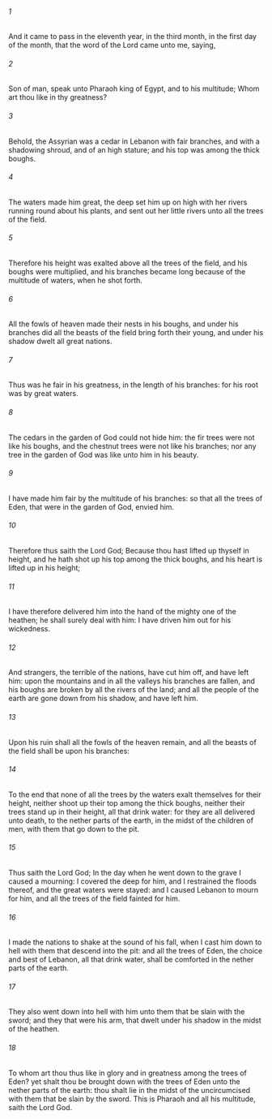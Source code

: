 ###### 1
And it came to pass in the eleventh year, in the third month, in the first day of the month, that the word of the Lord came unto me, saying,

###### 2
Son of man, speak unto Pharaoh king of Egypt, and to his multitude; Whom art thou like in thy greatness?

###### 3
Behold, the Assyrian was a cedar in Lebanon with fair branches, and with a shadowing shroud, and of an high stature; and his top was among the thick boughs.

###### 4
The waters made him great, the deep set him up on high with her rivers running round about his plants, and sent out her little rivers unto all the trees of the field.

###### 5
Therefore his height was exalted above all the trees of the field, and his boughs were multiplied, and his branches became long because of the multitude of waters, when he shot forth.

###### 6
All the fowls of heaven made their nests in his boughs, and under his branches did all the beasts of the field bring forth their young, and under his shadow dwelt all great nations.

###### 7
Thus was he fair in his greatness, in the length of his branches: for his root was by great waters.

###### 8
The cedars in the garden of God could not hide him: the fir trees were not like his boughs, and the chestnut trees were not like his branches; nor any tree in the garden of God was like unto him in his beauty.

###### 9
I have made him fair by the multitude of his branches: so that all the trees of Eden, that were in the garden of God, envied him.

###### 10
Therefore thus saith the Lord God; Because thou hast lifted up thyself in height, and he hath shot up his top among the thick boughs, and his heart is lifted up in his height;

###### 11
I have therefore delivered him into the hand of the mighty one of the heathen; he shall surely deal with him: I have driven him out for his wickedness.

###### 12
And strangers, the terrible of the nations, have cut him off, and have left him: upon the mountains and in all the valleys his branches are fallen, and his boughs are broken by all the rivers of the land; and all the people of the earth are gone down from his shadow, and have left him.

###### 13
Upon his ruin shall all the fowls of the heaven remain, and all the beasts of the field shall be upon his branches:

###### 14
To the end that none of all the trees by the waters exalt themselves for their height, neither shoot up their top among the thick boughs, neither their trees stand up in their height, all that drink water: for they are all delivered unto death, to the nether parts of the earth, in the midst of the children of men, with them that go down to the pit.

###### 15
Thus saith the Lord God; In the day when he went down to the grave I caused a mourning: I covered the deep for him, and I restrained the floods thereof, and the great waters were stayed: and I caused Lebanon to mourn for him, and all the trees of the field fainted for him.

###### 16
I made the nations to shake at the sound of his fall, when I cast him down to hell with them that descend into the pit: and all the trees of Eden, the choice and best of Lebanon, all that drink water, shall be comforted in the nether parts of the earth.

###### 17
They also went down into hell with him unto them that be slain with the sword; and they that were his arm, that dwelt under his shadow in the midst of the heathen.

###### 18
To whom art thou thus like in glory and in greatness among the trees of Eden? yet shalt thou be brought down with the trees of Eden unto the nether parts of the earth: thou shalt lie in the midst of the uncircumcised with them that be slain by the sword. This is Pharaoh and all his multitude, saith the Lord God.

